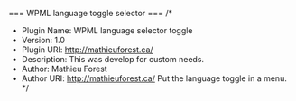=== WPML language toggle selector ===
/*
 * Plugin Name: WPML language selector toggle
 * Version: 1.0
 * Plugin URI: http://mathieuforest.ca/
 * Description: This was develop for custom needs.
 * Author: Mathieu Forest
 * Author URI: http://mathieuforest.ca/
 Put the language toggle in a menu.
 */